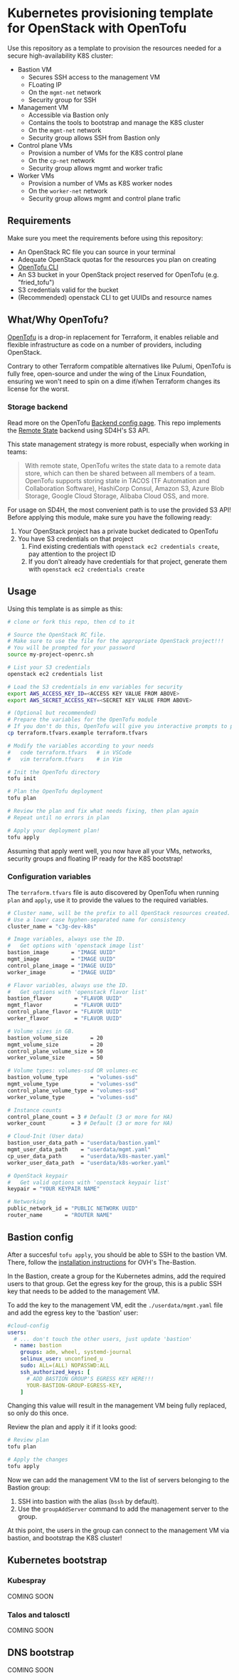 # Kubernetes provisioning template for OpenStack with OpenTofu

Use this repository as a template to provision the resources needed for a secure high-availability K8S cluster:
- Bastion VM
  - Secures SSH access to the management VM
  - FLoating IP
  - On the `mgmt-net` network
  - Security group for SSH
- Management VM
  - Accessible via Bastion only
  - Contains the tools to bootstrap and manage the K8S cluster
  - On the `mgmt-net` network
  - Security group allows SSH from Bastion only
- Control plane VMs
  - Provision a number of VMs for the K8S control plane
  - On the `cp-net` network
  - Security group allows mgmt and worker trafic
- Worker VMs
  - Provision a number of VMs as K8S worker nodes
  - On the `worker-net` network
  - Security group allows mgmt and control plane trafic


## Requirements
Make sure you meet the requirements before using this repository:
-   An OpenStack RC file you can source in your terminal
-   Adequate OpenStack quotas for the resources you plan on creating
-   [OpenTofu CLI](https://opentofu.org/docs/intro/install/)
-   An S3 bucket in your OpenStack project reserved for OpenTofu (e.g. "fried_tofu")
-   S3 credentials valid for the bucket
-   (Recommended) openstack CLI to get UUIDs and resource names

## What/Why OpenTofu?
[OpenTofu](https://opentofu.org/) is a drop-in replacement for Terraform, it enables reliable and 
flexible infrastructure as code on a number of providers, including OpenStack.

Contrary to other Terraform compatible alternatives like Pulumi, OpenTofu is fully free, open-source and under the wing 
of the Linux Foundation, ensuring we won't need to spin on a dime if/when Terraform changes its license for the worst.

### Storage backend

Read more on the OpenTofu [Backend config page](https://opentofu.org/docs/language/settings/backends/configuration/).
This repo implements the [Remote State](https://opentofu.org/docs/language/state/remote/) backend using SD4H's S3 API.

This state management strategy is more robust, especially when working in teams:
> With remote state, OpenTofu writes the state data to a remote data store, which can then be shared between all members
>  of a team. OpenTofu supports storing state in TACOS (TF Automation and Collaboration Software), HashiCorp Consul, 
> Amazon S3, Azure Blob Storage, Google Cloud Storage, Alibaba Cloud OSS, and more.

For usage on SD4H, the most convenient path is to use the provided S3 API!
Before applying this module, make sure you have the following ready:
1. Your OpenStack project has a private bucket dedicated to OpenTofu
2. You have S3 credentials on that project
   1. Find existing credentials with `openstack ec2 credentials create`, pay attention to the project ID
   2. If you don't already have credentials for that project, generate them with `openstack ec2 credentials create`

## Usage

Using this template is as simple as this:

```bash
# clone or fork this repo, then cd to it

# Source the OpenStack RC file.
# Make sure to use the file for the appropriate OpenStack project!!!
# You will be prompted for your password
source my-project-openrc.sh

# List your S3 credentials
openstack ec2 credentials list

# Load the S3 credentials in env variables for security
export AWS_ACCESS_KEY_ID=<ACCESS KEY VALUE FROM ABOVE>
export AWS_SECRET_ACCESS_KEY=<SECRET KEY VALUE FROM ABOVE>

# (Optional but recommended)
# Prepare the variables for the OpenTofu module
# If you don't do this, OpenTofu will give you interactive prompts to provide values.
cp terraform.tfvars.example terraform.tfvars

# Modify the variables according to your needs
#   code terraform.tfvars   # in VSCode
#   vim terraform.tfvars    # in Vim

# Init the OpenTofu directory
tofu init

# Plan the OpenTofu deployment
tofu plan

# Review the plan and fix what needs fixing, then plan again
# Repeat until no errors in plan

# Apply your deployment plan!
tofu apply
```

Assuming that apply went well, you now have all your VMs, networks, 
security groups and floating IP ready for the K8S bootstrap!

### Configuration variables

The `terraform.tfvars` file is auto discovered by OpenTofu when running `plan` and `apply`, 
use it to provide the values to the required variables.

```bash
# Cluster name, will be the prefix to all OpenStack resources created.
# Use a lower case hyphen-separated name for consistency
cluster_name = "c3g-dev-k8s"

# Image variables, always use the ID.
#   Get options with 'openstack image list'
bastion_image       = "IMAGE UUID"
mgmt_image          = "IMAGE UUID"
control_plane_image = "IMAGE UUID"
worker_image        = "IMAGE UUID"

# Flavor variables, always use the ID.
#   Get options with 'openstack flavor list'
bastion_flavor       = "FLAVOR UUID"
mgmt_flavor          = "FLAVOR UUID"
control_plane_flavor = "FLAVOR UUID"
worker_flavor        = "FLAVOR UUID"

# Volume sizes in GB.
bastion_volume_size       = 20
mgmt_volume_size          = 20
control_plane_volume_size = 50
worker_volume_size        = 50

# Volume types: volumes-ssd OR volumes-ec
bastion_volume_type       = "volumes-ssd"
mgmt_volume_type          = "volumes-ssd"
control_plane_volume_type = "volumes-ssd"
worker_volume_type        = "volumes-ssd"

# Instance counts
control_plane_count = 3 # Default (3 or more for HA)
worker_count        = 3 # Default (3 or more for HA)

# Cloud-Init (User data)
bastion_user_data_path = "userdata/bastion.yaml"
mgmt_user_data_path    = "userdata/mgmt.yaml"
cp_user_data_path      = "userdata/k8s-master.yaml"
worker_user_data_path  = "userdata/k8s-worker.yaml"

# OpenStack keypair
#   Get valid options with 'openstack keypair list'
keypair = "YOUR KEYPAIR NAME"

# Networking
public_network_id = "PUBLIC NETWORK UUID"
router_name       = "ROUTER NAME"
```

## Bastion config

After a succesful `tofu apply`, you should be able to SSH to the bastion VM.
There, follow the [installation instructions](https://ovh.github.io/the-bastion/installation/basic.html) for 
OVH's The-Bastion.

In the Bastion, create a group for the Kubernetes admins, add the required users to that group.
Get the egress key for the group, this is a public SSH key that needs to be added to the management VM.

To add the key to the management VM, edit the `./userdata/mgmt.yaml` file and add the egress key to the 'bastion' user:

```yaml
#cloud-config
users:
  # ... don't touch the other users, just update 'bastion'
  - name: bastion
    groups: adm, wheel, systemd-journal
    selinux_user: unconfined_u
    sudo: ALL=(ALL) NOPASSWD:ALL
    ssh_authorized_keys: [
      # ADD BASTION GROUP'S EGRESS KEY HERE!!!
      YOUR-BASTION-GROUP-EGRESS-KEY,
    ]
```

Changing this value will result in the management VM being fully replaced, so only do this once.

Review the plan and apply it if it looks good:

```bash
# Review plan
tofu plan

# Apply the changes
tofu apply
```

Now we can add the management VM to the list of servers belonging to the Bastion group:
1. SSH into bastion with the alias (`bssh` by default).
2. Use the `groupAddServer` command to add the management server to the group.

At this point, the users in the group can connect to the management VM via bastion, and bootstrap the K8S cluster!

## Kubernetes bootstrap

### Kubespray
COMING SOON

### Talos and talosctl
COMING SOON

## DNS bootstrap
COMING SOON

